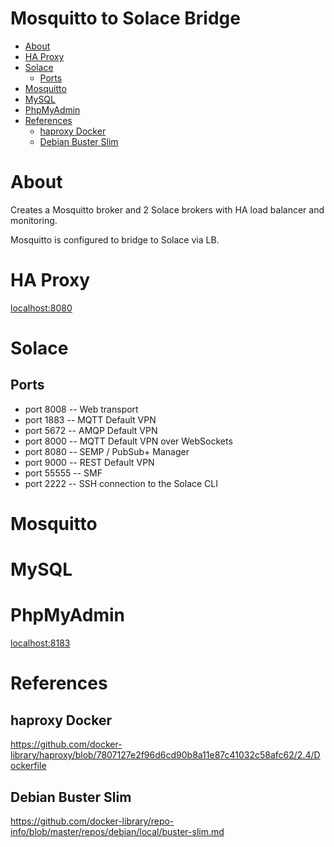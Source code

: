 # Mosquitto to Solace Bridge <!-- omit in toc -->
- [About](#about)
- [HA Proxy](#ha-proxy)
- [Solace](#solace)
  - [Ports](#ports)
- [Mosquitto](#mosquitto)
- [MySQL](#mysql)
- [PhpMyAdmin](#phpmyadmin)
- [References](#references)
  - [haproxy Docker](#haproxy-docker)
  - [Debian Buster Slim](#debian-buster-slim)
# About

Creates a Mosquitto broker and 2 Solace brokers with HA load balancer and monitoring.

Mosquitto is configured to bridge to Solace via LB.

# HA Proxy

[localhost:8080](localhost:8080)

# Solace

## Ports

- port 8008 -- Web transport
- port 1883 -- MQTT Default VPN
- port 5672 -- AMQP Default VPN
- port 8000 -- MQTT Default VPN over WebSockets
- port 8080 -- SEMP / PubSub+ Manager
- port 9000 -- REST Default VPN
- port 55555 -- SMF
- port 2222 -- SSH connection to the Solace CLI

# Mosquitto

# MySQL

# PhpMyAdmin

[localhost:8183](localhost:8183)

# References

## haproxy Docker

https://github.com/docker-library/haproxy/blob/7807127e2f96d6cd90b8a11e87c41032c58afc62/2.4/Dockerfile

## Debian Buster Slim
https://github.com/docker-library/repo-info/blob/master/repos/debian/local/buster-slim.md
